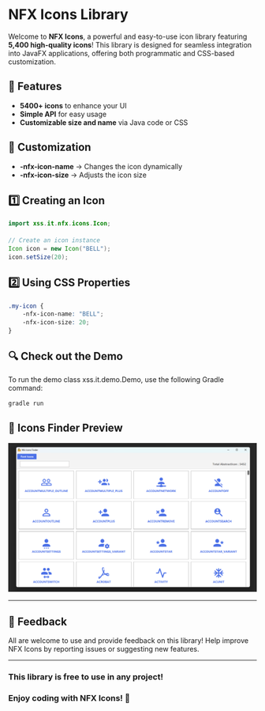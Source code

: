 # NFX Icons Library

Welcome to **NFX Icons**, a powerful and easy-to-use icon library featuring **5,400 high-quality icons**! This library is designed for seamless integration into JavaFX applications, offering both programmatic and CSS-based customization.

## 🚀 Features
- **5400+ icons** to enhance your UI
- **Simple API** for easy usage
- **Customizable size and name** via Java code or CSS

## 🎨 Customization
- **-nfx-icon-name** → Changes the icon dynamically
- **-nfx-icon-size** → Adjusts the icon size

## 1️⃣ Creating an Icon
```java
import xss.it.nfx.icons.Icon;

// Create an icon instance
Icon icon = new Icon("BELL");
icon.setSize(20); 
```
## 2️⃣ Using CSS Properties

```css
.my-icon {
    -nfx-icon-name: "BELL";
    -nfx-icon-size: 20;
}
```
## 🔍 Check out the Demo
To run the demo class xss.it.demo.Demo, use the following Gradle command:
```groovy
gradle run
```

## 📸 Icons Finder Preview
![NfxListView Screenshot](images/img.png)

***
## 🤝 Feedback
All are welcome to use and provide feedback on this library!
Help improve NFX Icons by reporting issues or suggesting new features.

***
### This library is free to use in any project!

### Enjoy coding with NFX Icons! 🎉
